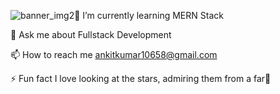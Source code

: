 ![banner_img2](https://github.com/Ankit828113/Ankit828113/assets/128982687/5f9caa2a-ea63-4902-bf0d-2dc661006eb8)🌱 I’m currently learning MERN Stack

💬 Ask me about Fullstack Development

📫 How to reach me ankitkumar10658@gmail.com

⚡ Fun fact I love looking at the stars, admiring them from a far🌟

<!---
Ankit828113/Ankit828113 is a ✨ special ✨ repository because its `README.md` (this file) appears on your GitHub profile.
You can click the Preview link to take a look at your changes.
--->
